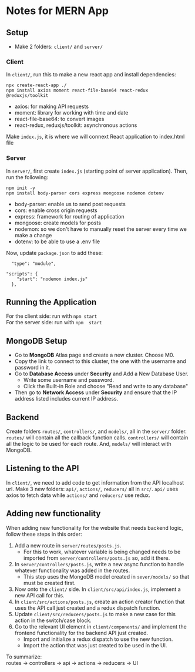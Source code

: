# Notes for MERN App

## Setup

- Make 2 folders: ```client/``` and ```server/```

### Client

In ```client/```, run this to make a new react app and install dependencies:
```
npx create-react-app ./
npm install axios moment react-file-base64 react-redux @reduxjs/toolkit
```
- axios: for making API requests
- moment: library for working with time and date
- react-file-base64: to convert images
- react-redux, reduxjs/toolkit: asynchronous actions

Make ```index.js```, it is where we will connext React application to index.html file

### Server

In ```server/```, first create ```index.js``` (starting point of server application). Then, run the following:
```
npm init -y
npm install body-parser cors express mongoose nodemon dotenv
```
- body-parser: enable us to send post requests
- cors: enable cross origin requests
- express: framework for routing of application
- mongoose: create models for posts
- nodemon: so we don't have to manually reset the server every time we make a change
- dotenv: to be able to use a .env file

Now, update ```package.json``` to add these:
```
  "type": "module",
```
```
"scripts": {
    "start": "nodemon index.js"
  },
```

## Running the Application

For the client side: run with ```npm start``` <br>
For the server side: run with ```npm  start```

## MongoDB Setup

- Go to **MongoDB** Atlas page and create a new cluster. Choose M0. 
- Copy the link to connect to this cluster, the one with the username and password in it.
- Go to **Database Access** under **Security** and Add a New Database User.
  - Write some username and password.
  - Click the Built-in Role and choose "Read and write to any database"
- Then go to **Network Access** under **Security** and ensure that the IP address listed includes current IP address. 

## Backend

Create folders ```routes/```, ```controllers/```, and ```models/```, all in the ```server/``` folder. ```routes/``` will contain all the callback function calls. ```controllers/``` will contain all the logic to be used for each route. And, ```models/``` will interact with MongoDB. 

## Listening to the API

In ```client/```, we need to add code to get information from the API localhost url. Make 3 new folders: ```api/```, ```actions/```, ```reducers/``` all in ```src/```. ```api/``` uses axios to fetch data while ```actions/``` and ```reducers/``` use redux. 

## Adding new functionality

When adding new functionality for the website that needs backend logic, follow these steps in this order:
1. Add a new route in ```server/routes/posts.js```.
    - For this to work, whatever variable is being changed needs to be imported from ```server/controllers/posts.js``` so, add it there. 
2. In ```server/controllers/posts.js```, write a new async function to handle whatever functionality was added in the routes. 
    - This step uses the MongoDB model created in ```sever/models/``` so that must be created first.
3. Now onto the ```client/``` side. In ```client/src/api/index.js```, implement a new API call for this. 
4. In ```client/src/actions/posts.js```, create an action creator function that uses the API call just created and a redux dispatch function. 
5. Update ```client/src/reducers/posts.js``` to make a new case for this action in the switch/case block. 
6. Go to the relevant UI element in ```client/components/``` and implement the frontend functionality for the backend API just created. 
    - Import and initialize a redux dispatch to use the new function. 
    - Import the action that was just created to be used in the UI. 

To summarize: <br>
routes -> controllers -> api -> actions -> reducers -> UI